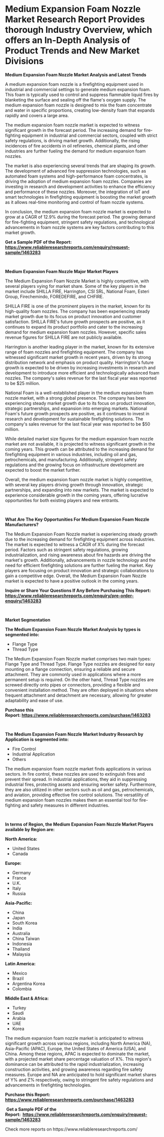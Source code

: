 <p><h1>Medium Expansion Foam Nozzle Market Research Report Provides thorough Industry Overview, which offers an In-Depth Analysis of Product Trends and New Market Divisions</h1></p><p><strong>Medium Expansion Foam Nozzle Market Analysis and Latest Trends</strong></p>
<p><p>A medium expansion foam nozzle is a firefighting equipment used in industrial and commercial settings to generate medium expansion foam. This foam is typically used to control and suppress flammable liquid fires by blanketing the surface and sealing off the flame's oxygen supply. The medium expansion foam nozzle is designed to mix the foam concentrate and water in specific proportions, creating low-density foam that expands rapidly and covers a large area.</p><p>The medium expansion foam nozzle market is expected to witness significant growth in the forecast period. The increasing demand for fire-fighting equipment in industrial and commercial sectors, coupled with strict safety regulations, is driving market growth. Additionally, the rising incidences of fire accidents in oil refineries, chemical plants, and other industries are further fueling the demand for medium expansion foam nozzles.</p><p>The market is also experiencing several trends that are shaping its growth. The development of advanced fire suppression technologies, such as automated foam systems and high-performance foam concentrates, is driving the adoption of medium expansion foam nozzles. Companies are investing in research and development activities to enhance the efficiency and performance of these nozzles. Moreover, the integration of IoT and smart technologies in firefighting equipment is boosting the market growth as it allows real-time monitoring and control of foam nozzle systems.</p><p>In conclusion, the medium expansion foam nozzle market is expected to grow at a CAGR of 12.9% during the forecast period. The growing demand for fire-fighting equipment, stringent safety regulations, and technological advancements in foam nozzle systems are key factors contributing to this market growth.</p></p>
<p><strong>Get a Sample PDF of the Report:&nbsp; <a href="https://www.reliableresearchreports.com/enquiry/request-sample/1463283">https://www.reliableresearchreports.com/enquiry/request-sample/1463283</a></strong></p>
<p>&nbsp;</p>
<p><strong>Medium Expansion Foam Nozzle Major Market Players</strong></p>
<p><p>The Medium Expansion Foam Nozzle Market is highly competitive, with several players vying for market share. Some of the key players in the market include SHILLA FIRE, Harrington, CSI SRL, National Foam, Esteri Group, Firechemindo, FOREDEFIRE, and CHFIRE.</p><p>SHILLA FIRE is one of the prominent players in the market, known for its high-quality foam nozzles. The company has been experiencing steady market growth due to its focus on product innovation and customer satisfaction. SHILLA FIRE's future growth prospects are positive, as it continues to expand its product portfolio and cater to the increasing demand for medium expansion foam nozzles. However, specific sales revenue figures for SHILLA FIRE are not publicly available.</p><p>Harrington is another leading player in the market, known for its extensive range of foam nozzles and firefighting equipment. The company has witnessed significant market growth in recent years, driven by its strong distribution network and emphasis on product quality. Harrington's future growth is expected to be driven by increasing investments in research and development to introduce more efficient and technologically advanced foam nozzles. The company's sales revenue for the last fiscal year was reported to be $25 million.</p><p>National Foam is a well-established player in the medium expansion foam nozzle market, with a strong global presence. The company has been experiencing steady market growth due to its focus on product innovation, strategic partnerships, and expansion into emerging markets. National Foam's future growth prospects are positive, as it continues to invest in research and development for sustainable firefighting solutions. The company's sales revenue for the last fiscal year was reported to be $50 million.</p><p>While detailed market size figures for the medium expansion foam nozzle market are not available, it is projected to witness significant growth in the coming years. This growth can be attributed to the increasing demand for firefighting equipment in various industries, including oil and gas, petrochemicals, and manufacturing. Additionally, stringent safety regulations and the growing focus on infrastructure development are expected to boost the market further.</p><p>Overall, the medium expansion foam nozzle market is highly competitive, with several key players driving growth through innovation, strategic partnerships, and expanding into new markets. The market is expected to experience considerable growth in the coming years, offering lucrative opportunities for both existing players and new entrants.</p></p>
<p>&nbsp;</p>
<p><strong>What Are The Key Opportunities For Medium Expansion Foam Nozzle Manufacturers?</strong></p>
<p><p>The Medium Expansion Foam Nozzle market is experiencing steady growth due to the increasing demand for firefighting equipment across industries. The market is expected to witness a CAGR of X% during the forecast period. Factors such as stringent safety regulations, growing industrialization, and rising awareness about fire hazards are driving the market's growth. Additionally, advancements in nozzle technology and the need for efficient firefighting solutions are further fueling the market. Key players are focusing on product innovation and strategic collaborations to gain a competitive edge. Overall, the Medium Expansion Foam Nozzle market is expected to have a positive outlook in the coming years.</p></p>
<p><strong>Inquire or Share Your Questions If Any Before Purchasing This Report: <a href="https://www.reliableresearchreports.com/enquiry/pre-order-enquiry/1463283">https://www.reliableresearchreports.com/enquiry/pre-order-enquiry/1463283</a></strong></p>
<p>&nbsp;</p>
<p><strong>Market Segmentation</strong></p>
<p><strong>The Medium Expansion Foam Nozzle Market Analysis by types is segmented into:</strong></p>
<p><ul><li>Flange Type</li><li>Thread Type</li></ul></p>
<p><p>The Medium Expansion Foam Nozzle market comprises two main types: Flange Type and Thread Type. Flange Type nozzles are designed for easy mounting on a flange connection, ensuring a reliable and secure attachment. They are commonly used in applications where a more permanent setup is required. On the other hand, Thread Type nozzles are screwed directly onto pipes or connectors, providing a flexible and convenient installation method. They are often deployed in situations where frequent attachment and detachment are necessary, allowing for greater adaptability and ease of use.</p></p>
<p><strong>Purchase this Report:&nbsp;<a href="https://www.reliableresearchreports.com/purchase/1463283">https://www.reliableresearchreports.com/purchase/1463283</a></strong></p>
<p>&nbsp;</p>
<p><strong>The Medium Expansion Foam Nozzle Market Industry Research by Application is segmented into:</strong></p>
<p><ul><li>Fire Control</li><li>Industrial Application</li><li>Others</li></ul></p>
<p><p>The medium expansion foam nozzle market finds applications in various sectors. In fire control, these nozzles are used to extinguish fires and prevent their spread. In industrial applications, they aid in suppressing industrial fires, protecting assets and ensuring worker safety. Furthermore, they are also utilized in other sectors such as oil and gas, petrochemicals, and aviation, providing effective fire control solutions. The versatility of medium expansion foam nozzles makes them an essential tool for fire-fighting and safety measures in different industries.</p></p>
<p>&nbsp;</p>
<p><strong>In terms of Region, the Medium Expansion Foam Nozzle Market Players available by Region are:</strong></p>
<p>
    <p> <strong> North America: </strong>
        <ul>
            <li>United States</li>
            <li>Canada</li>
        </ul>
        </p> 
    <p> <strong> Europe: </strong>
        <ul>
            <li>Germany</li>
            <li>France</li>
            <li>U.K.</li>
            <li>Italy</li>
            <li>Russia</li>
        </ul>
        </p> 
    <p> <strong> Asia-Pacific: </strong>
        <ul>
            <li>China</li>
            <li>Japan</li>
            <li>South Korea</li>
            <li>India</li>
            <li>Australia</li>
            <li>China Taiwan</li>
            <li>Indonesia</li>
            <li>Thailand</li>
            <li>Malaysia</li>
        </ul>
        </p> 
    <p> <strong> Latin America: </strong>
        <ul>
            <li>Mexico</li>
            <li>Brazil</li>
            <li>Argentina Korea</li>
            <li>Colombia</li>
        </ul>
        </p> 
    <p> <strong> Middle East & Africa: </strong>
        <ul>
            <li>Turkey</li>
            <li>Saudi</li>
            <li>Arabia</li>
            <li>UAE</li>
            <li>Korea</li>
        </ul>
    </p>
    </p>
<p><p>The medium expansion foam nozzle market is anticipated to witness significant growth across various regions, including North America (NA), Asia-Pacific (APAC), Europe, the United States of America (USA), and China. Among these regions, APAC is expected to dominate the market, with a projected market share percentage valuation of X%. This region's dominance can be attributed to the rapid industrialization, increasing construction activities, and growing awareness regarding fire safety measures. Europe and NA are anticipated to hold significant market shares of Y% and Z% respectively, owing to stringent fire safety regulations and advancements in firefighting technologies.</p></p>
<p><strong>Purchase this Report: <a href="https://www.reliableresearchreports.com/purchase/1463283">https://www.reliableresearchreports.com/purchase/1463283</a></strong></p>
<p>&nbsp;<strong>Get a Sample PDF of the Report:&nbsp;&nbsp;<a href="https://www.reliableresearchreports.com/enquiry/request-sample/1463283">https://www.reliableresearchreports.com/enquiry/request-sample/1463283</a></strong></p>
<p><strong></strong></p>
<p>Check more reports on https://www.reliableresearchreports.com/</p>